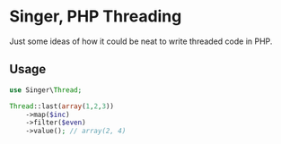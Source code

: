 
# Singer, PHP Threading

Just some ideas of how it could be neat to write threaded code in PHP.

## Usage

```php
use Singer\Thread;

Thread::last(array(1,2,3))
    ->map($inc)
    ->filter($even)
    ->value(); // array(2, 4)
```

